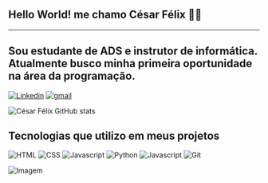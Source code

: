 ## Hello World! me chamo César Félix 🖐🏼
--- 
## Sou estudante de ADS e instrutor de informática. Atualmente busco minha primeira oportunidade na área da programação.

[![Linkedin](https://img.shields.io/badge/LinkedIn-0077B5?style=for-the-badge&logo=linkedin&logoColor=white
)](https://www.linkedin.com/in/c%C3%A9sarf%C3%A9lix/)
[![gmail](https://img.shields.io/badge/Gmail-D14836?style=for-the-badge&logo=gmail&logoColor=white
)](cesarfelix340@gmail.com)

![César Félix GitHub stats](https://github-readme-stats.vercel.app/api?username=Cesarfelix001&show_icons=true&theme=tokyonight)

## Tecnologias que utilizo em meus projetos

![HTML](https://img.shields.io/badge/HTML5-E34F26?style=for-the-badge&logo=html5&logoColor=white)
![CSS](https://img.shields.io/badge/CSS3-1572B6?style=for-the-badge&logo=css3&logoColor=white)
![Javascript](https://img.shields.io/badge/JavaScript-F7DF1E?style=for-the-badge&logo=javascript&logoColor=black)
![Python](https://img.shields.io/badge/Python-3776AB?style=for-the-badge&logo=python&logoColor=white)
![Javascript](https://img.shields.io/badge/Django-092E20?style=for-the-badge&logo=django&logoColor=white)
![Git](https://img.shields.io/badge/GIT-E44C30?style=for-the-badge&logo=git&logoColor=white) 

<!-- GIF -->
<p align="left">
  <img align="center" src="https://github.com/VariableBee/VariableBee/assets/77739311/4e9f41af-6b57-49a7-b15a-74322e96b4d7" alt="Imagem">
</p>
